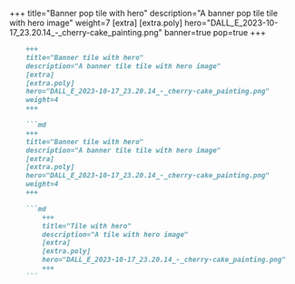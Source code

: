 +++
title="Banner pop tile with hero"
description="A banner pop tile tile with hero image"
weight=7
[extra]
[extra.poly]
hero="DALL_E_2023-10-17_23.20.14_-_cherry-cake_painting.png"
banner=true
pop=true
+++

```md
    +++
    title="Banner tile with hero"
    description="A banner tile tile with hero image"
    [extra]
    [extra.poly]
    hero="DALL_E_2023-10-17_23.20.14_-_cherry-cake_painting.png"
    weight=4
    +++

    ```md
    +++
    title="Banner tile with hero"
    description="A banner tile tile with hero image"
    [extra]
    [extra.poly]
    hero="DALL_E_2023-10-17_23.20.14_-_cherry-cake_painting.png"
    weight=4
    +++

    ```md
        +++
        title="Tile with hero"
        description="A tile with hero image"
        [extra]
        [extra.poly]
        hero="DALL_E_2023-10-17_23.20.14_-_cherry-cake_painting.png"
        +++
    ```
```